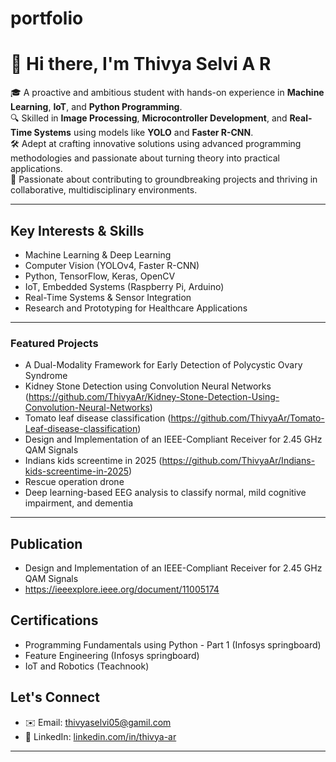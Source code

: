 # portfolio
# 👋 Hi there, I'm Thivya Selvi A R

🎓 A proactive and ambitious student with hands-on experience in **Machine Learning**, **IoT**, and **Python Programming**.  
🔍 Skilled in **Image Processing**, **Microcontroller Development**, and **Real-Time Systems** using models like **YOLO** and **Faster R-CNN**.  
🛠️ Adept at crafting innovative solutions using advanced programming methodologies and passionate about turning theory into practical applications.  
🤝 Passionate about contributing to groundbreaking projects and thriving in collaborative, multidisciplinary environments. 

---

##  Key Interests & Skills

-  Machine Learning & Deep Learning
-  Computer Vision (YOLOv4, Faster R-CNN)
-  Python, TensorFlow, Keras, OpenCV
-  IoT, Embedded Systems (Raspberry Pi, Arduino)
-  Real-Time Systems & Sensor Integration
-  Research and Prototyping for Healthcare Applications

---

###  Featured Projects

- A Dual-Modality Framework for Early Detection of Polycystic Ovary Syndrome
- Kidney Stone Detection using Convolution Neural Networks (https://github.com/ThivyaAr/Kidney-Stone-Detection-Using-Convolution-Neural-Networks)
- Tomato leaf disease classification (https://github.com/ThivyaAr/Tomato-Leaf-disease-classification)
- Design and Implementation of an IEEE-Compliant Receiver for 2.45 GHz QAM Signals
- Indians kids screentime in 2025 (https://github.com/ThivyaAr/Indians-kids-screentime-in-2025)
- Rescue operation drone
- Deep learning-based EEG analysis to classify normal, mild cognitive impairment, and dementia

---

## Publication

- Design and Implementation of an IEEE-Compliant Receiver for 2.45 GHz QAM Signals
- https://ieeexplore.ieee.org/document/11005174

## Certifications
- Programming Fundamentals using Python - Part 1 (Infosys springboard)
- Feature Engineering (Infosys springboard)
- IoT and Robotics (Teachnook)

##  Let's Connect

- ✉️ Email: [thivyaselvi05@gamil.com](mailto:thivyaselvi05@gmail.com)
- 🔗 LinkedIn: [linkedin.com/in/thivya-ar](https://www.linkedin.com/in/thivya-ar)
---

